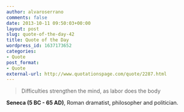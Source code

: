 ```yaml
---
author: alvaroserrano
comments: false
date: 2013-10-11 09:50:03+00:00
layout: post
slug: quote-of-the-day-42
title: Quote of the Day
wordpress_id: 1637173652
categories:
- Quote
post_format:
- Quote
external-url: http://www.quotationspage.com/quote/2287.html
---
```


<blockquote>Difficulties strengthen the mind, as labor does the body</blockquote>

**Seneca (5 BC - 65 AD)**, Roman dramatist, philosopher and politician.
